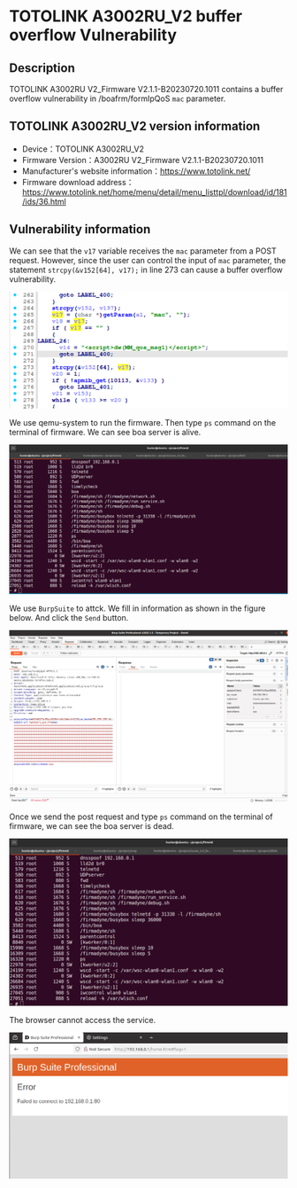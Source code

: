 # TOTOLINK A3002RU_V2 buffer overflow Vulnerability 
## Description

TOTOLINK A3002RU V2_Firmware V2.1.1-B20230720.1011 contains a buffer overflow vulnerability in /boafrm/formIpQoS  `mac` parameter.

## TOTOLINK A3002RU_V2 version information

- Device：TOTOLINK A3002RU_V2
- Firmware Version：A3002RU V2_Firmware V2.1.1-B20230720.1011
- Manufacturer's website information：https://www.totolink.net/ 
- Firmware download address：https://www.totolink.net/home/menu/detail/menu_listtpl/download/id/181/ids/36.html

## Vulnerability information

We can see that the `v17` variable receives the `mac` parameter from a POST request. However, since the user can control the input of `mac` parameter, the statement `strcpy(&v152[64], v17);` in line 273 can cause a buffer overflow vulnerability.

![1.png](imgs/1.png)

We use qemu-system to run the firmware. Then type `ps` command on the terminal of firmware. We can see boa server is alive.

![2.png](imgs/2.png)

We use `BurpSuite` to attck. We fill in information as shown in the figure below. And click the `Send` button. 

![3.png](imgs/3.png)

Once we send the post request and type `ps` command on the terminal of firmware, we can see the boa server is dead.

![4.png](imgs/4.png)

The browser cannot access the service.

![5.png](imgs/5.png)

